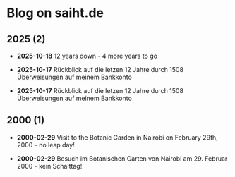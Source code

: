# Blog on saiht.de
 
## 2025 (2)
 
- **2025-10-18** 12 years down - 4 more years to go
 
- **2025-10-17** Rückblick auf die letzen 12 Jahre durch 1508 Überweisungen auf meinem Bankkonto
 
- **2025-10-17** Rückblick auf die letzen 12 Jahre durch 1508 Überweisungen auf meinem Bankkonto
 
## 2000 (1)
 
- **2000-02-29** Visit to the Botanic Garden in Nairobi on February 29th, 2000 - no leap day!
 
- **2000-02-29** Besuch im Botanischen Garten von Nairobi am 29. Februar 2000 - kein Schalttag!
 